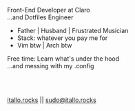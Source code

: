 Front-End Developer at Claro <br>
...and Dotfiles Engineer

- Father | Husband | Frustrated Musician
- Stack: whatever you pay me for
- Vim btw | Arch btw

Free time: 
Learn what's under the hood <br>
...and messing with my .config

<br><br>

[itallo.rocks](https://itallo.rocks) || [sudo@itallo.rocks](mailto:sudo@itallo.rocks)


